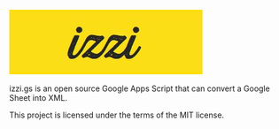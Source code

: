 ![izzi](https://raw.githubusercontent.com/sjmp/izzi/master/izzi.jpg)

izzi.gs is an open source Google Apps Script that can convert a Google Sheet into XML. 

This project is licensed under the terms of the MIT license.
